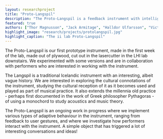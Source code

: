 ```yaml
---
layout: researchproject
title: "Proto-Langspil"
description: "The Proto-Langspil is a feedback instrument with intelligent behaviour."
featured: true
authors: ["Thor Magnusson", "Jack Armitage", "Halldor Ulfarsson", "Victor Shepardson"]
highlight_image: "research/projects/protolangspil.jpg"
highlight_caption: "The ii lab Proto-Langspil"
---
```


The Proto-Langspil is our first prototype instrument, made in the first week of the lab, made out of plywood, cut out in the lasercutter in the LHI lab downstairs. We experimented with some versions and are in collaboration with performers who are interested in working with the instrument.

The Langspil is a traditional Icelandic instrument with an interesting, albeit vague history. We are interested in exploring the cultural connotations of the instrument, studying the cultural reception of it as it becomes used and played as part of musical practice. It also extends the millennia old practice - perhaps first documented in the work of Greek philosopher Pythagoras - of using a monochord to study acoustics and music theory.

The Proto-Langspil is an ongoing work in progress where we implement various types of adaptive behaviour in the instrument, ranging from feedback to user gestures, and where we investigate how performers interact with the instrument. A simple object that has triggered a lot of interesting conversations and ideas!


